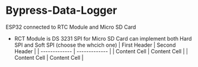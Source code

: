 # Bypress-Data-Logger
ESP32 connected to RTC Module and Micro SD Card
- RCT Module is DS 3231
SPI for Micro SD Card can implement both Hard SPI and Soft SPI (choose the whcich one)
| First Header  | Second Header |
| ------------- | ------------- |
| Content Cell  | Content Cell  |
| Content Cell  | Content Cell  |
